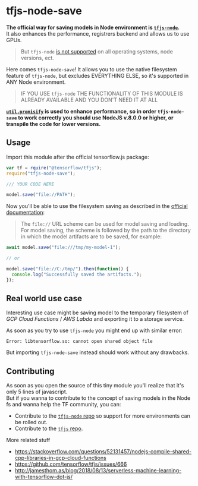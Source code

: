 # tfjs-node-save

**The official way for saving models in Node environment is [`tfjs-node`](https://github.com/tensorflow/tfjs-node).**  
It also enhances the performance, registrers backend and allows us to use GPUs.

> But `tfjs-node` [is not supported](https://github.com/tensorflow/tfjs-node#installing) on all operating systems, node versions, ect.

Here comes `tfjs-node-save`! It allows you to use the native filesystem feature of `tfjs-node`, but excludes EVERYTHING ELSE, so it's supported in ANY Node environment.

> IF YOU USE `tfjs-node` THE FUNCTIONALITY OF THIS MODULE IS ALREADY AVAILABLE AND YOU DON'T NEED IT AT ALL

**[`util.promisify`](https://nodejs.org/dist/latest-v8.x/docs/api/util.html#util_util_promisify_original) is used to enhance performance, so in order `tfjs-node-save` to work correctly you should use NodeJS v.8.0.0 or higher, or transpile the code for lower versions.**

## Usage

Import this module after the official tensorflow.js package:

```javascript
var tf = rquire("@tensorflow/tfjs");
require("tfjs-node-save");

/// YOUR CODE HERE

model.save("file://PATH");
```

Now you'll be able to use the filesystem saving as described in the [official documentation](https://js.tensorflow.org/tutorials/model-save-load.html):

> The `file://` URL scheme can be used for model saving and loading. For model saving, the scheme is followed by the path to the directory in which the model artifacts are to be saved, for example:

```javascript
await model.save("file:///tmp/my-model-1");

// or

model.save("file://C:/tmp/").then(function() {
  console.log("Successfully saved the artifacts.");
});
```

## Real world use case

Interesting use case might be saving model to the temporary filesystem of _GCP Cloud Functions_ / _AWS Labda_ and exporting it to a storage service.

As soon as you try to use `tfjs-node` you might end up with similar error:

```
Error: libtensorflow.so: cannot open shared object file
```

But importing `tfjs-node-save` instead should work without any drawbacks.

## Contributing

As soon as you open the source of this tiny module you'll realize that it's only 5 lines of javascript.  
But if you wanna to contribute to the concept of saving models in the Node fs and wanna help the TF community, you can:

- Contribute to the [`tfjs-node` repo](https://github.com/tensorflow/tfjs-node) so support for more environments can be rolled out.
- Contribute to the [`tfjs` repo](https://github.com/tensorflow/tfjs).

More related stuff

- https://stackoverflow.com/questions/52131457/nodejs-compile-shared-cpp-libraries-in-gcp-cloud-functions
- https://github.com/tensorflow/tfjs/issues/666
- http://jamesthom.as/blog/2018/08/13/serverless-machine-learning-with-tensorflow-dot-js/
